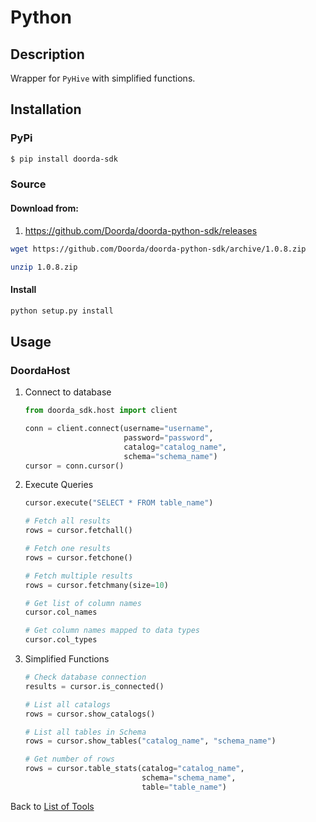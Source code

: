 # Python

## Description

Wrapper for `PyHive` with simplified functions.

## Installation


### PyPi

```bash
$ pip install doorda-sdk
```


### Source
#### Download from:
1) https://github.com/Doorda/doorda-python-sdk/releases

```bash
wget https://github.com/Doorda/doorda-python-sdk/archive/1.0.8.zip

unzip 1.0.8.zip

```

#### Install
```bash
python setup.py install
```

## Usage

### DoordaHost

1) Connect to database
    ```python
    from doorda_sdk.host import client

    conn = client.connect(username="username",
                          password="password",
                          catalog="catalog_name",
                          schema="schema_name")
    cursor = conn.cursor()
    ```

2) Execute Queries
    ```python
    cursor.execute("SELECT * FROM table_name")
    
    # Fetch all results
    rows = cursor.fetchall()
    
    # Fetch one results
    rows = cursor.fetchone()
    
    # Fetch multiple results
    rows = cursor.fetchmany(size=10)
    
    # Get list of column names
    cursor.col_names
    
    # Get column names mapped to data types
    cursor.col_types
    ```

3) Simplified Functions

    ```python
    # Check database connection
    results = cursor.is_connected()
    
    # List all catalogs
    rows = cursor.show_catalogs()
    
    # List all tables in Schema
    rows = cursor.show_tables("catalog_name", "schema_name")
    
    # Get number of rows
    rows = cursor.table_stats(catalog="catalog_name", 
                              schema="schema_name",
                              table="table_name")
    ```


Back to [List of Tools](README.md#list-of-supported-tools)

